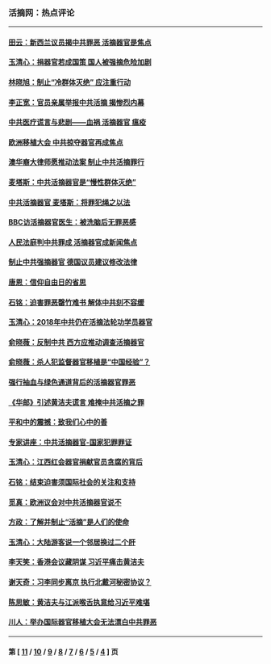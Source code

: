 ### 活摘网：热点评论
---
#### [田云：新西兰议员揭中共罪恶 活摘器官是焦点](../../pages/nf5879/n13070629.md?07170430) 
#### [玉清心：捐器官若成国策 国人被强摘危险加剧](../../pages/nf5879/n12802713.md?07170430) 
#### [林晓旭：制止“冷群体灭绝” 应注重行动](../../pages/nf5879/n12779736.md?07170430) 
#### [李正宽：官员亲属举报中共活摘 揭惨烈内幕](../../pages/nf5879/n12684490.md?07170430) 
#### [中共医疗谎言与悲剧——血祸 活摘器官 瘟疫](../../pages/nf5879/n12372103.md?07170430) 
#### [欧洲移植大会 中共掠夺器官再成焦点](../../pages/nf5879/n11538883.md?07170430) 
#### [澳华裔大律师愿推动法案 制止中共活摘罪行](../../pages/nf5879/n11377039.md?07170430) 
#### [麦塔斯：中共活摘器官是“慢性群体灭绝”](../../pages/nf5879/n11350529.md?07170430) 
#### [中共活摘器官 麦塔斯：将罪犯绳之以法](../../pages/nf5879/n11347973.md?07170430) 
#### [BBC访活摘器官医生：被洗脑后无罪恶感](../../pages/nf5879/n11335935.md?07170430) 
#### [人民法庭判中共罪成 活摘器官成新闻焦点](../../pages/nf5879/n11331578.md?07170430) 
#### [制止中共强摘器官 德国议员建议修改法律](../../pages/nf5879/n11249451.md?07170430) 
#### [唐恩：信仰自由日的省思](../../pages/nf5879/n11003525.md?07170430) 
#### [石铭：迫害罪恶罄竹难书  解体中共刻不容缓](../../pages/nf5879/n10942855.md?07170430) 
#### [玉清心：2018年中共仍在活摘法轮功学员器官](../../pages/nf5879/n10914646.md?07170430) 
#### [俞晓薇：反制中共 西方应推动调查活摘器官](../../pages/nf5879/n10794671.md?07170430) 
#### [俞晓薇：杀人犯监督器官移植是“中国经验”？](../../pages/nf5879/n10466427.md?07170430) 
#### [强行抽血与绿色通道背后的活摘器官罪恶](../../pages/nf5879/n10004708.md?07170430) 
#### [《华邮》引述黄洁夫谎言 难掩中共活摘之罪](../../pages/nf5879/n9642309.md?07170430) 
#### [平和中的震撼：致我们心中的善](../../pages/nf5879/n9021123.md?07170430) 
#### [专家讲座：中共活摘器官-国家犯罪罪证](../../pages/nf5879/n8828153.md?07170430) 
#### [玉清心：江西红会器官捐献官员贪腐的背后](../../pages/nf5879/n8522122.md?07170430) 
#### [石铭：结束迫害须国际社会的关注和支持](../../pages/nf5879/n8443497.md?07170430) 
#### [觅真：欧洲议会对中共活摘器官说不](../../pages/nf5879/n8337486.md?07170430) 
#### [方政：了解并制止“活摘”是人们的使命](../../pages/nf5879/n8329214.md?07170430) 
#### [玉清心：大陆游客说一个邻居换过二个肝](../../pages/nf5879/n8291404.md?07170430) 
#### [李天笑：香港会议藏阴谋 习近平痛击黄洁夫](../../pages/nf5879/n8241459.md?07170430) 
#### [谢天奇：习李同步离京 执行北戴河秘密协议？](../../pages/nf5879/n8230418.md?07170430) 
#### [陈思敏：黄洁夫与江派喉舌执意给习近平难堪](../../pages/nf5879/n8222166.md?07170430) 
#### [川人：举办国际器官移植大会无法漂白中共罪恶](../../pages/nf5879/n8221121.md?07170430) 

---
#### 第 [ [11](./11.md?07170430) / [10](./10.md?07170430) / [9](./9.md?07170430) / [8](./8.md?07170430) / [7](./7.md?07170430) / [6](./6.md?07170430) / [5](./5.md?07170430) / [4](./4.md?07170430) ] 页
